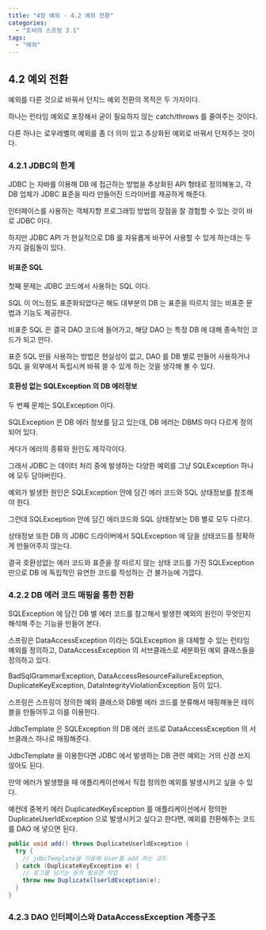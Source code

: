 ```yaml
---
title: "4장 예외 - 4.2 예외 전환"
categories:
  - "토비의 스프링 3.1"
tags:
  - "예외"
---
```


## 4.2 예외 전환

예외를 다른 것으로 바꿔서 던지느 예외 전환의 목적은 두 가지이다.

하나는 런타임 예외로 포장해서 굳이 필요하지 않는 catch/throws 를 줄여주는 것이다.

다른 하나는 로우레벨의 예외를 좀 더 의미 있고 추상화된 예외로 바꿔서 던져주는 것이다.

### 4.2.1 JDBC의 한계

JDBC 는 자바를 이용해 DB 에 접근하는 방법을 추상화된 API 형태로 정의해놓고, 각 DB 업체가 JDBC 표준을 따라 만들어진 드라이버를 제공하게 해준다.

인터페이스를 사용하는 객체지향 프로그래밍 방법의 장점을 잘 경험할 수 있는 것이 바로 JDBC 이다.

하지만 JDBC API 가 현실적으로 DB 를 자유롭게 바꾸어 사용할 수 있게 하는데는 두 가지 걸림돌이 있다.

#### 비표준 SQL

첫째 문제는 JDBC 코드에서 사용하는 SQL 이다.

SQL 이 어느정도 표준화되었다곤 해도 대부분의 DB 는 표준을 따르지 않는 비표준 문법과 기능도 제공한다.

비표준 SQL 은 결국 DAO 코드에 들어가고, 해당 DAO 는 특정 DB 에 대해 종속적인 코드가 되고 만다.

표준 SQL 만을 사용하는 방법은 현실성이 없고, DAO 를 DB 별로 만들어 사용하거나 SQL 을 외부에서 독립시켜 바꿔 쓸 수 있게 하는 것을 생각해 볼 수 있다.

#### 호환성 없는 SQLException 의 DB 에러정보

두 번째 문제는 SQLException 이다.

SQLException 은 DB 에러 정보를 담고 있는데, DB 에러는 DBMS 마다 다르게 정의되어 있다.

게다가 에러의 종류와 원인도 제각각이다.

그래서 JDBC 는 데이터 처리 중에 발생하는 다양한 예외를 그냥 SQLException 하나에 모두 담아버린다.

예외가 발생한 원인은 SQLException 안에 담긴 에러 코드와 SQL 상태정보를 참조해야 한다.

그런데 SQLException 안에 담긴 에러코드와 SQL 상태정보는 DB 별로 모두 다르다.

상태정보 또한 DB 의 JDBC 드라이버에서 SQLException 에 담을 상태코드를 정확하게 만들어주지 않는다.

결국 호환성없는 에러 코드와 표준을 잘 따르지 않는 상태 코드를 가진 SQLException 만으로 DB 에 독립적인 유연한 코드를 작성하는 건 불가능에 가깝다.

### 4.2.2 DB 에러 코드 매핑을 통한 전환

SQLException 에 담긴 DB 별 에러 코드를 참고해서 발생한 예외의 원인이 무엇인지 해석해 주는 기능을 만들어 본다.

스프링은 DataAccessException 이라는 SQLException 을 대체할 수 있는 런타임 예외를 정의하고, DataAccessException 의 서브클래스로 세분화된 예외 클래스들을 정의하고 있다.

BadSqlGrammarException, DataAccessResourceFailureException, DuplicateKeyException, DataIntegrityViolationException 등이 있다.

스프링은 스프링이 정의한 예외 클래스와 DB별 에러 코드를 분류해서 매핑해놓은 테이블을 만들어두고 이를 이용한다.

JdbcTemplate 은 SQLException 의 DB 에러 코드로 DataAccessException 의 서브클래스 하나로 매핑해준다.

JdbcTemplate 을 이용한다면 JDBC 에서 발생하는 DB 관련 예외는 거의 신경 쓰지 않아도 된다.

만약 에러가 발생했을 때 애플리케이션에서 직접 정의한 예외를 발생시키고 싶을 수 있다.

예컨데 중복키 에러 DuplicatedKeyException 를 애플리케이션에서 정의한 DuplicateUserIdException 으로 발생시키고 싶다고 한다면, 예외를 전환해주는 코드를 DAO 에 넣으면 된다.

```java
public void add() throws DuplicateUserldException {
  try {
    // jdbcTemplate을 이용해 User를 add 하는 코드
  } catch (DuplicateKeyException e) {
    // 로그를 남기는 등의 필요한 작업
    throw new DuplicatellserldException(e);
  }
}
```

### 4.2.3 DAO 인터페이스와 DataAccessException 계층구조




















